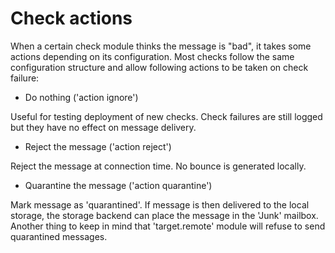 # Check actions

When a certain check module thinks the message is "bad", it takes some actions
depending on its configuration. Most checks follow the same configuration
structure and allow following actions to be taken on check failure:

- Do nothing ('action ignore')

Useful for testing deployment of new checks. Check failures are still logged
but they have no effect on message delivery.

- Reject the message ('action reject')

Reject the message at connection time. No bounce is generated locally.

- Quarantine the message ('action quarantine')

Mark message as 'quarantined'. If message is then delivered to the local
storage, the storage backend can place the message in the 'Junk' mailbox.
Another thing to keep in mind that 'target.remote' module
will refuse to send quarantined messages.